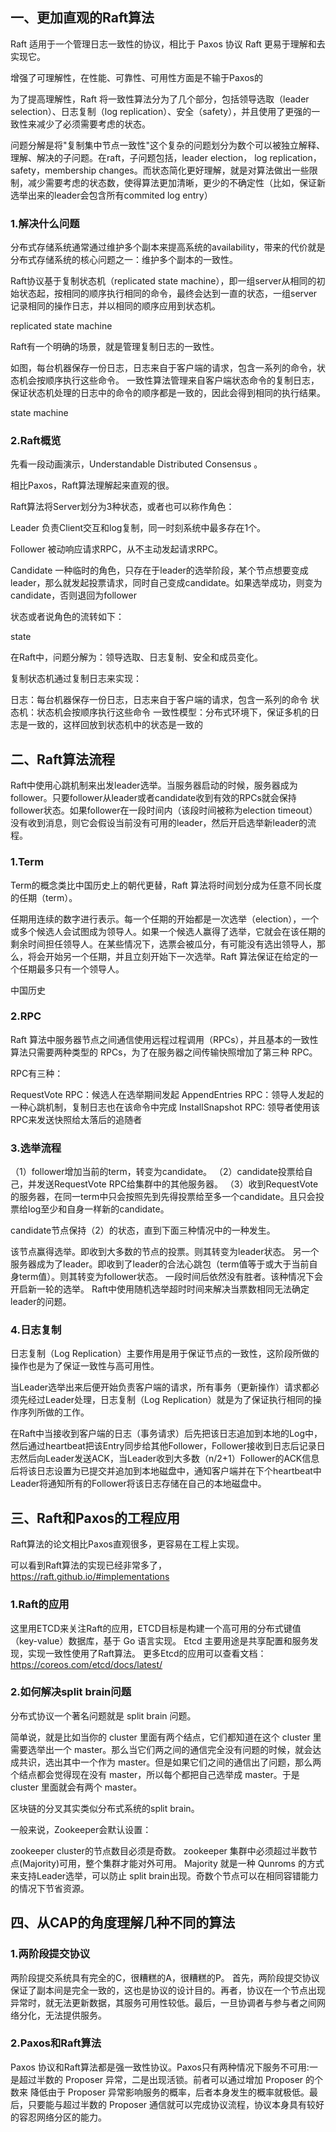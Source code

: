## 一、更加直观的Raft算法
Raft 适用于一个管理日志一致性的协议，相比于 Paxos 协议 Raft 更易于理解和去实现它。

增强了可理解性，在性能、可靠性、可用性方面是不输于Paxos的

为了提高理解性，Raft 将一致性算法分为了几个部分，包括领导选取（leader selection）、日志复制（log replication）、安全（safety），并且使用了更强的一致性来减少了必须需要考虑的状态。

问题分解是将"复制集中节点一致性"这个复杂的问题划分为数个可以被独立解释、理解、解决的子问题。在raft，子问题包括，leader election， log replication，safety，membership changes。而状态简化更好理解，就是对算法做出一些限制，减少需要考虑的状态数，使得算法更加清晰，更少的不确定性（比如，保证新选举出来的leader会包含所有commited log entry）

### 1.解决什么问题
分布式存储系统通常通过维护多个副本来提高系统的availability，带来的代价就是分布式存储系统的核心问题之一：维护多个副本的一致性。

Raft协议基于复制状态机（replicated state machine），即一组server从相同的初始状态起，按相同的顺序执行相同的命令，最终会达到一直的状态，一组server记录相同的操作日志，并以相同的顺序应用到状态机。

replicated state machine

Raft有一个明确的场景，就是管理复制日志的一致性。

如图，每台机器保存一份日志，日志来自于客户端的请求，包含一系列的命令，状态机会按顺序执行这些命令。
一致性算法管理来自客户端状态命令的复制日志，保证状态机处理的日志中的命令的顺序都是一致的，因此会得到相同的执行结果。

state machine

### 2.Raft概览
先看一段动画演示，Understandable Distributed Consensus 。

相比Paxos，Raft算法理解起来直观的很。

Raft算法将Server划分为3种状态，或者也可以称作角色：

Leader
负责Client交互和log复制，同一时刻系统中最多存在1个。

Follower
被动响应请求RPC，从不主动发起请求RPC。

Candidate
一种临时的角色，只存在于leader的选举阶段，某个节点想要变成leader，那么就发起投票请求，同时自己变成candidate。如果选举成功，则变为candidate，否则退回为follower

状态或者说角色的流转如下：

state

在Raft中，问题分解为：领导选取、日志复制、安全和成员变化。

复制状态机通过复制日志来实现：

日志：每台机器保存一份日志，日志来自于客户端的请求，包含一系列的命令
状态机：状态机会按顺序执行这些命令
一致性模型：分布式环境下，保证多机的日志是一致的，这样回放到状态机中的状态是一致的
 
## 二、Raft算法流程
Raft中使用心跳机制来出发leader选举。当服务器启动的时候，服务器成为follower。只要follower从leader或者candidate收到有效的RPCs就会保持follower状态。如果follower在一段时间内（该段时间被称为election timeout）没有收到消息，则它会假设当前没有可用的leader，然后开启选举新leader的流程。

### 1.Term
Term的概念类比中国历史上的朝代更替，Raft 算法将时间划分成为任意不同长度的任期（term）。

任期用连续的数字进行表示。每一个任期的开始都是一次选举（election），一个或多个候选人会试图成为领导人。如果一个候选人赢得了选举，它就会在该任期的剩余时间担任领导人。在某些情况下，选票会被瓜分，有可能没有选出领导人，那么，将会开始另一个任期，并且立刻开始下一次选举。Raft 算法保证在给定的一个任期最多只有一个领导人。

中国历史

### 2.RPC
Raft 算法中服务器节点之间通信使用远程过程调用（RPCs），并且基本的一致性算法只需要两种类型的 RPCs，为了在服务器之间传输快照增加了第三种 RPC。

RPC有三种：

RequestVote RPC：候选人在选举期间发起
AppendEntries RPC：领导人发起的一种心跳机制，复制日志也在该命令中完成
InstallSnapshot RPC: 领导者使用该RPC来发送快照给太落后的追随者

###  3.选举流程
（1）follower增加当前的term，转变为candidate。
（2）candidate投票给自己，并发送RequestVote RPC给集群中的其他服务器。
（3）收到RequestVote的服务器，在同一term中只会按照先到先得投票给至多一个candidate。且只会投票给log至少和自身一样新的candidate。





candidate节点保持（2）的状态，直到下面三种情况中的一种发生。

该节点赢得选举。即收到大多数的节点的投票。则其转变为leader状态。
另一个服务器成为了leader。即收到了leader的合法心跳包（term值等于或大于当前自身term值）。则其转变为follower状态。
一段时间后依然没有胜者。该种情况下会开启新一轮的选举。
Raft中使用随机选举超时时间来解决当票数相同无法确定leader的问题。

### 4.日志复制
日志复制（Log Replication）主要作用是用于保证节点的一致性，这阶段所做的操作也是为了保证一致性与高可用性。

当Leader选举出来后便开始负责客户端的请求，所有事务（更新操作）请求都必须先经过Leader处理，日志复制（Log Replication）就是为了保证执行相同的操作序列所做的工作。

在Raft中当接收到客户端的日志（事务请求）后先把该日志追加到本地的Log中，然后通过heartbeat把该Entry同步给其他Follower，Follower接收到日志后记录日志然后向Leader发送ACK，当Leader收到大多数（n/2+1）Follower的ACK信息后将该日志设置为已提交并追加到本地磁盘中，通知客户端并在下个heartbeat中Leader将通知所有的Follower将该日志存储在自己的本地磁盘中。

## 三、Raft和Paxos的工程应用
Raft算法的论文相比Paxos直观很多，更容易在工程上实现。

可以看到Raft算法的实现已经非常多了，https://raft.github.io/#implementations

### 1.Raft的应用
这里用ETCD来关注Raft的应用，ETCD目标是构建一个高可用的分布式键值（key-value）数据库，基于 Go 语言实现。
Etcd 主要用途是共享配置和服务发现，实现一致性使用了Raft算法。
更多Etcd的应用可以查看文档：https://coreos.com/etcd/docs/latest/


### 2.如何解决split brain问题
分布式协议一个著名问题就是 split brain 问题。

简单说，就是比如当你的 cluster 里面有两个结点，它们都知道在这个 cluster 里需要选举出一个 master。那么当它们两之间的通信完全没有问题的时候，就会达成共识，选出其中一个作为 master。但是如果它们之间的通信出了问题，那么两个结点都会觉得现在没有 master，所以每个都把自己选举成 master。于是 cluster 里面就会有两个 master。

区块链的分叉其实类似分布式系统的split brain。

一般来说，Zookeeper会默认设置：

zookeeper cluster的节点数目必须是奇数。
zookeeper 集群中必须超过半数节点(Majority)可用，整个集群才能对外可用。
Majority 就是一种 Qunroms 的方式来支持Leader选举，可以防止 split brain出现。奇数个节点可以在相同容错能力的情况下节省资源。

## 四、从CAP的角度理解几种不同的算法

### 1.两阶段提交协议
两阶段提交系统具有完全的C，很糟糕的A，很糟糕的P。
首先，两阶段提交协议保证了副本间是完全一致的，这也是协议的设计目的。再者，协议在一个节点出现异常时，就无法更新数据，其服务可用性较低。最后，一旦协调者与参与者之间网络分化，无法提供服务。

### 2.Paxos和Raft算法
Paxos 协议和Raft算法都是强一致性协议。Paxos只有两种情况下服务不可用:一是超过半数的 Proposer 异常，二是出现活锁。前者可以通过增加 Proposer 的个数来 降低由于 Proposer 异常影响服务的概率，后者本身发生的概率就极低。最后，只要能与超过半数的 Proposer 通信就可以完成协议流程，协议本身具有较好的容忍网络分区的能力。


